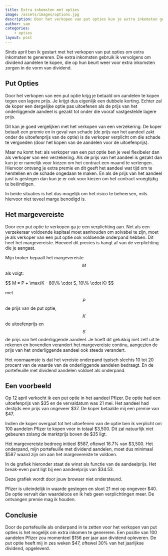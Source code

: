 ```yaml
---
title: Extra inkomsten met opties
image: /assets/images/options.jpg
description: Door het verkopen van put opties kun je extra inkomsten genereren.
author: sam
categories:
    - opties
layout: post
---
```


Sinds april ben ik gestart met het verkopen van put opties om extra inkomsten te genereren. Die extra inkomsten gebruik ik vervolgens om dividend aandelen te kopen, die op hun beurt weer voor extra inkomsten zorgen in de vorm van dividend.

## Put Opties

Door het verkopen van een put optie krijg je betaald om aandelen te kopen tegen een lagere prijs. Je krijgt dus eigenlijk een dubbele korting. Echter zal de koper een dergelijke optie pas uitoefenen als de prijs van het onderliggende aandeel is gezakt tot onder die vooraf vastgestelde lagere prijs.

Dit kan je goed vergelijken met het verkopen van een verzekering. De koper betaalt een premie en in geval van schade (de prijs van het aandeel zakt onder de uitoefenprijs van de optie) is de verkoper verplicht om die schade te vergoeden (door het kopen van de aandelen voor de uitoefenprijs).

Maar nu komt het: als verkoper van een put optie ben je veel flexibeler dan als verkoper van een verzekering. Als de prijs van het aandeel is gezakt dan kun je er namelijk voor kiezen om het contract een maand te verlengen. Hiervoor ontvang je extra premie en dit geeft het aandeel wat tijd om te herstellen en de schade ongedaan te maken. En als de prijs van het aandeel juist is gestegen dan kun je er ook voor kiezen om het contract vroegtijdig te beëindigen.

In beide situaties is het dus mogelijk om het risico te beheersen, mits hiervoor niet teveel marge benodigd is.

## Het margevereiste

Door een put optie te verkopen ga je een verplichting aan. Net als een verzekeraar voldoende kapitaal moet aanhouden om solvabel te zijn, moet je als verkoper van een put optie ook voldoende onderpand hebben. Dit heet het margevereiste. Hoeveel dit precies is hangt af van de verplichting die je aangaat.

Mijn broker bepaalt het margevereiste $$ M $$ als volgt:

<!--- Put Price + \max ((20% * Underlying Price - Out of the Money Amount), (10% * Strike Price)) --->
<div>
  $$ M = P + \max(K - 80\% \cdot S, 10\% \cdot K) $$
</div>

met $$ P $$ de prijs van de put optie, $$ K $$ de uitoefenprijs en $$ S $$ de prijs van het onderliggende aandeel. Je hoeft dit gelukkig niet zelf uit te rekenen en bovendien verandert het margevereiste continu, aangezien de prijs van het onderliggende aandeel ook steeds verandert.

Het voornaamste is dat het vereiste onderpand typisch slechts 10 tot 20 procent van de waarde van de onderliggende aandelen bedraagt. En de portefeuille met dividend aandelen voldoet als onderpand.

## Een voorbeeld

Op 12 april verkocht ik een put optie in het aandeel Pfizer. De optie had een uitoefenprijs van $35 en de vervaldatum was 21 mei. Het aandeel had destijds een prijs van ongeveer $37. De koper betaalde mij een premie van $47.

Indien de koper overgaat tot het uitoefenen van de optie ben ik verplicht om 100 aandelen Pfizer te kopen voor in totaal $3,500. Dit zal natuurlijk niet gebeuren zolang de marktprijs boven de $35 ligt.

Het margevereiste bedroeg initieel $587, oftewel 16.7% van $3,500. Het onderpand, mijn portefeuille met dividend aandelen, moet dus minimaal $587 waard zijn om aan het margevereiste te voldoen.

In de grafiek hieronder staat de winst als functie van de aandeelprijs. Het break-even punt ligt bij een aandeelprijs van $34.53.

<div class="chart-wrapper">
    <canvas id="payoff" width="400" height="200" align="left">Deze grafiek wordt door jouw browser niet ondersteund.</canvas>
</div>
<script src="{{site.baseurl}}/assets/js/charts/2021-05-22-script.js"></script>

Pfizer is uiteindelijk in waarde gestegen en sloot 21 mei op ongeveer $40. De optie vervalt dan waardeloos en ik heb geen verplichtingen meer. De ontvangen premie mag ik houden.

## Conclusie

Door de portefeuille als onderpand in te zetten voor het verkopen van put opties is het mogelijk om extra inkomen te genereren. Een positie van 100 aandelen Pfizer zou momenteel $156 per jaar aan dividend opleveren. De put optie heeft mij in zes weken $47, oftewel 30% van het jaarlijkse dividend, opgeleverd.